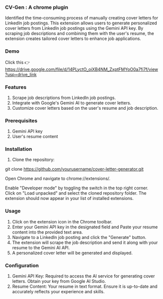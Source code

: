 ### CV-Gen : A chrome plugin
Identified the time-consuming process of manually creating cover letters for LinkedIn job postings.
This extension allows users to generate personalized cover letters from LinkedIn job postings using the Gemini API key. By scraping job descriptions and combining them with the user's resume, the extension creates tailored cover letters to enhance job applications.

### Demo  
Click this 👉 https://drive.google.com/file/d/14PLyctO_oiXB4NM_ZxptFMYoO0a7fi7f/view?usp=drive_link
### Features
1. Scrape job descriptions from LinkedIn job postings.
2. Integrate with Google's Gemini AI to generate cover letters.
3. Customize cover letters based on the user's resume and job description.

### Prerequisites
1. Gemini API key
2. User's resume content 

### Installation
1. Clone the repository:

git clone https://github.com/yourusername/cover-letter-generator.git

Open Chrome and navigate to chrome://extensions/.

Enable "Developer mode" by toggling the switch in the top right corner.
Click on "Load unpacked" and select the cloned repository folder.
The extension should now appear in your list of installed extensions.

### Usage
1. Click on the extension icon in the Chrome toolbar.
2. Enter your Gemini API key in the designated field and Paste your resume content into the provided text area.
3. Navigate to a LinkedIn job posting and click the "Generate" button.
4. The extension will scrape the job description and send it along with your resume to the Gemini AI API.
5. A personalized cover letter will be generated and displayed.

### Configuration
1. Gemini API Key: Required to access the AI service for generating cover letters. Obtain your key from Google AI Studio.
2. Resume Content: Your resume in  text format. Ensure it is up-to-date and accurately reflects your experience and skills.

